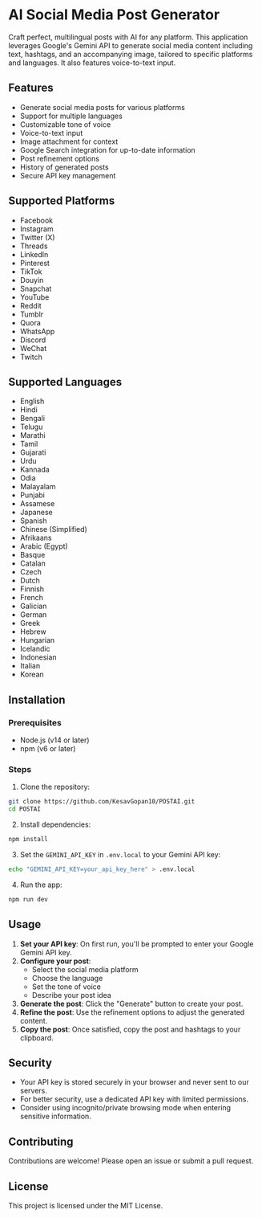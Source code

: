 
# AI Social Media Post Generator

Craft perfect, multilingual posts with AI for any platform. This application leverages Google's Gemini API to generate social media content including text, hashtags, and an accompanying image, tailored to specific platforms and languages. It also features voice-to-text input.

## Features

- Generate social media posts for various platforms
- Support for multiple languages
- Customizable tone of voice
- Voice-to-text input
- Image attachment for context
- Google Search integration for up-to-date information
- Post refinement options
- History of generated posts
- Secure API key management

## Supported Platforms

- Facebook
- Instagram
- Twitter (X)
- Threads
- LinkedIn
- Pinterest
- TikTok
- Douyin
- Snapchat
- YouTube
- Reddit
- Tumblr
- Quora
- WhatsApp
- Discord
- WeChat
- Twitch

## Supported Languages

- English
- Hindi
- Bengali
- Telugu
- Marathi
- Tamil
- Gujarati
- Urdu
- Kannada
- Odia
- Malayalam
- Punjabi
- Assamese
- Japanese
- Spanish
- Chinese (Simplified)
- Afrikaans
- Arabic (Egypt)
- Basque
- Catalan
- Czech
- Dutch
- Finnish
- French
- Galician
- German
- Greek
- Hebrew
- Hungarian
- Icelandic
- Indonesian
- Italian
- Korean

## Installation

### Prerequisites

- Node.js (v14 or later)
- npm (v6 or later)

### Steps

1. Clone the repository:

```bash
git clone https://github.com/KesavGopan10/POSTAI.git
cd POSTAI
```

2. Install dependencies:

```bash
npm install
```

3. Set the `GEMINI_API_KEY` in `.env.local` to your Gemini API key:

```bash
echo "GEMINI_API_KEY=your_api_key_here" > .env.local
```

4. Run the app:

```bash
npm run dev
```

## Usage

1. **Set your API key**: On first run, you'll be prompted to enter your Google Gemini API key.
2. **Configure your post**:
   - Select the social media platform
   - Choose the language
   - Set the tone of voice
   - Describe your post idea
3. **Generate the post**: Click the "Generate" button to create your post.
4. **Refine the post**: Use the refinement options to adjust the generated content.
5. **Copy the post**: Once satisfied, copy the post and hashtags to your clipboard.

## Security

- Your API key is stored securely in your browser and never sent to our servers.
- For better security, use a dedicated API key with limited permissions.
- Consider using incognito/private browsing mode when entering sensitive information.

## Contributing

Contributions are welcome! Please open an issue or submit a pull request.

## License

This project is licensed under the MIT License.


